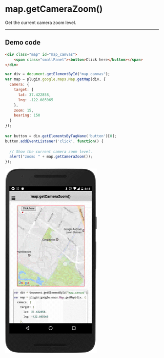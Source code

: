 # map.getCameraZoom()

Get the current camera zoom level.

------------------------------------------------------------

## Demo code

```html
<div class="map" id="map_canvas">
    <span class="smallPanel"><button>Click here</button></span>
</div>
```

```js
var div = document.getElementById("map_canvas");
var map = plugin.google.maps.Map.getMap(div, {
  camera: {
    target: {
      lat: 37.422858,
      lng: -122.085065
    },
    zoom: 15,
    bearing: 150
  }
});

var button = div.getElementsByTagName('button')[0];
button.addEventListener('click', function() {

  // Show the current camera zoom level.
  alert("zoom: " + map.getCameraZoom());
});

```

![](image.gif)
